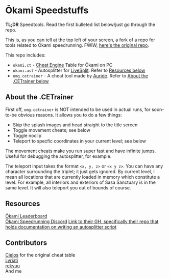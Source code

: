 # Ōkami Speedstuffs

**TL;DR** Speedtools. Read the first bulleted list below/just go through the repo.

This is, as you can tell at the top left of your screen, a fork of a repo for tools related to Ōkami speedrunning. FWIW, [here's the original repo](https://github.com/speedfuns/okami).

This repo includes:
- `okami.ct` - [Cheat Engine](https://cheatengine.org) Table for Ōkami on PC
- `okami.asl` - Autosplitter for [LiveSplit](https://livesplit.org). Refer to [Resources below](#resources)
-  `omg.cetrainer` - A cheat tool made by [Auride](https://github.com/dshepsis). Refer to [About the .CETrainer below](#about-the-cetrainer)

## About the .CETrainer
First off, `omg.cetrainer` is NOT intended to be used in actual runs, for soon-to-be obvious reasons.
It allows you to do a few things:
- Skip the splash images and head straight to the title screen
- Toggle movement cheats; see below
- Toggle noclip
- Teleport to specfic coordinates in your current level; see below

The movement cheats make you run super fast and have infinite jumps. Useful for debugging the autosplitter, for example.

The teleport input takes the format `<x, y, z>` or `<x y z>`. You can have any character surrounding the triplet; it just gets ignored. By current level, I mean all locations that are currently loaded in memory which constitute a level. For example, all interiors and exteriors of Sasa Sanctuary is in the same level. It will also teleport you out of bounds of course. 

## Resources

[Ōkami Leaderboard](https://www.speedrun.com/Okami)  
[Ōkami Speedrunning Discord](https://discord.gg/AQNKmMu)
[Link to their GH, specifically their repo that holds documentation on writing an autosplitter script](https://github.com/LiveSplit/LiveSplit.AutoSplitters)

## Contributors

[Cielos](http://fearlessrevolution.com/viewtopic.php?t=5629) for the original cheat table  
[Lyriati](https://www.github.com/lyriati)  
[rekyuu](https://www.twitch.tv/rekyuus)
<br />And me
